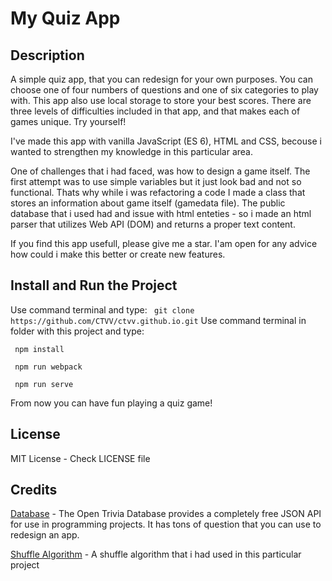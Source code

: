<h1>My Quiz App</h1>

<h2>Description</h2>
A simple quiz app, that you can redesign for your own purposes. You can choose one of four numbers of questions and one of six categories to play with. This app also use local storage to store your best scores. There are three levels of difficulties included in that app, and that makes each of games unique. Try yourself!

I've made this app with vanilla JavaScript (ES 6), HTML and CSS, becouse i wanted to strengthen my knowledge in this particular area.

One of challenges that i had faced, was how to design a game itself. The first attempt was to use simple variables but it just look bad and not so functional. Thats why while i was refactoring a code I made a class that stores an information about game itself (gamedata file).
The public database that i used had and issue with html enteties - so i made an html parser that utilizes Web API (DOM) and returns a proper text content.

If you find this app usefull, please give me a star. I'am open for any advice how could i make this better or create new features.

<h2>Install and Run the Project</h2>
Use command terminal and type:
<code> git clone https://github.com/CTVV/ctvv.github.io.git</code>
Use command terminal in folder with this project and type:
<p><code> npm install</code></p>
<p><code> npm run webpack</code></p>
<p><code> npm run serve</code></p>
From now you can have fun playing a quiz game!
<h2>License</h2>
MIT License - Check LICENSE file

<h2>Credits</h2>
<a href="https://opentdb.com/api_config.php">Database</a> - The Open Trivia Database provides a completely free JSON API for use in programming projects. It has tons of question that you can use to redesign an app.

<a href="https://stackoverflow.com/questions/2450954/how-to-randomize-shuffle-a-javascript-array">Shuffle Algorithm</a> - A shuffle algorithm that i had used in this particular project
